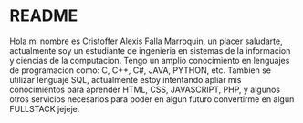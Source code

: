 # README
Hola mi nombre es Cristoffer Alexis Falla Marroquin, un placer saludarte, actualmente soy un estudiante de ingenieria en sistemas de la informacion y ciencias de la computacion.
Tengo un amplio conocimiento en lenguajes de programacion como: C, C++, C#, JAVA, PYTHON, etc. Tambien se utilizar lenguaje SQL, actualmente estoy intentando apliar mis conocimientos para aprender HTML, CSS, JAVASCRIPT, PHP, y algunos otros servicios necesarios para poder en algun futuro convertirme en algun FULLSTACK jejeje.
